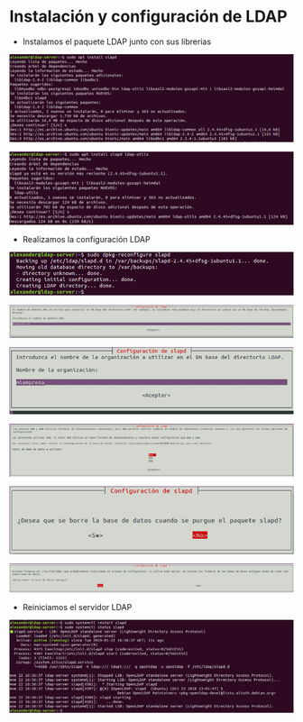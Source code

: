 # Instalación y configuración de LDAP

* Instalamos el paquete LDAP junto con sus librerias

![Captura1](img/Screenshot_1.png)

![Captura2](img/Screenshot_2.png)

* Realizamos la configuración LDAP

![Captura1](img/Screenshot_8.png)

![Captura1](img/Screenshot_3.png)

![Captura1](img/Screenshot_4.png)

![Captura1](img/Screenshot_5.png)

![Captura1](img/Screenshot_6.png)

![Captura1](img/Screenshot_7.png)

* Reiniciamos el servidor LDAP

![Captura1](img/Screenshot_9.png)
